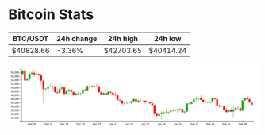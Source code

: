 # Bitcoin Stats

BTC/USDT|24h change|24h high|24h low|
|---|---|---|---|
|$40828.66|-3.36%|$42703.65|$40414.24|

<img src="./chart.svg">
